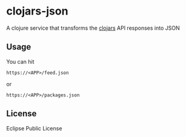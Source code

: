 # clojars-json

A clojure service that transforms the [clojars](https://clojars.org) API responses into JSON

## Usage

You can hit

`https://<APP>/feed.json`

or

`https://<APP>/packages.json`

## License

Eclipse Public License
